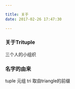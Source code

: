 ```yaml
---

title: 关于
date: 2017-02-26 17:47:30

---
```


### 关于Trituple

三个人的小组织

### 名字的由来

tuple 元组
tri 取自triangle的前缀





